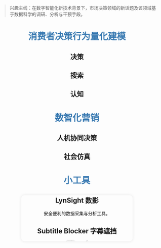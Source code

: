 

> 兴趣主线：在数字智能化新技术背景下，市场决策领域的新话题及该领域基于数据科学的调研、分析与干预手段。
>

# <center><font color="#3879B1">消费者决策行为量化建模</font></center>

## <center>决策</center>



## <center>搜索</center>



## <center>认知</center>



# <center><font color="#3879B1">数智化营销</font></center>

## <center>人机协同决策</center>



## <center>社会仿真</center>


# <center><font color="#3879B1">小工具</font></center>


<div style="text-align: center; width: 70%; margin: 0 auto; border-radius: 10px; box-shadow: 0 0 10px rgba(0, 0, 0, 0.1);">

## <center>LynSight 数影</center>

安全便利的数据采集与分析工具。

## <center>Subtitle Blocker 字幕遮挡</center>

<img src="https://img.caozihang.com/img/202412261234651.png" alt="95272d6ee29c4713a51db2d20be73f32_0" style="zoom:9.5%;margin-right: 5%; border-radius: 30%;"/><img src="https://img.caozihang.com/img/202412261234412.png" alt="demo" style="zoom:10%; margin-left: 5%;" />

</div>